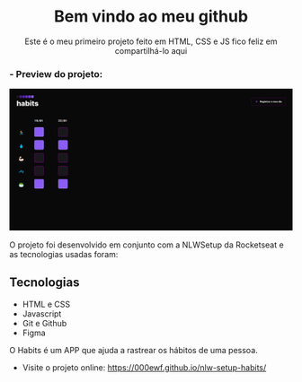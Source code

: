 <h1 align="center"> Bem vindo ao meu github</h1>
<p align="center"> Este é o meu primeiro projeto feito em HTML, CSS e JS fico feliz em compartilhá-lo aqui</p>
<h3 > - Preview do projeto: </h3>
<img src=".github/preview.png">

<p > O projeto foi desenvolvido em conjunto com a NLWSetup da Rocketseat e as tecnologias usadas foram: </p>

## Tecnologias

- HTML e CSS
- Javascript
- Git e Github
- Figma

O Habits é um APP que ajuda a rastrear os hábitos de uma pessoa.

- Visite o projeto online: https://000ewf.github.io/nlw-setup-habits/
